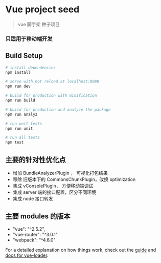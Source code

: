 # Vue project seed

> vue 脚手架 种子项目

### 只适用于移动端开发

## Build Setup

``` bash
# install dependencies
npm install

# serve with hot reload at localhost:8080
npm run dev

# build for production with minification
npm run build

# build for production and analyze the package
npm run analyz

# run unit tests
npm run unit

# run all tests
npm test
```

## 主要的针对性优化点

- 增加 BundleAnalyzerPlugin ， 可视化打包结果
- 移除 旧版本下的 CommonsChunkPlugin，改换 optimization
- 集成 vConsolePlugin， 方便移动端调试
- 集成 server 端的接口配置，区分不同环境
- 集成 node 接口转发

## 主要 modules 的版本

- "vue": "^2.5.2",
- "vue-router": "^3.0.1"
- "webpack": "^4.6.0"

For a detailed explanation on how things work, check out the [guide](http://vuejs-templates.github.io/webpack/) and [docs for vue-loader](http://vuejs.github.io/vue-loader).
